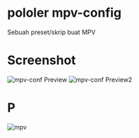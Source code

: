 # pololer mpv-config
Sebuah preset/skrip buat MPV

# Screenshot
![mpv-conf Preview](https://cdn.discordapp.com/attachments/976140773571559514/1086982948710002758/image.png)
![mpv-conf Preview2](https://cdn.discordapp.com/attachments/976140773571559514/1088125937603850311/image.png)

# P
![mpv](https://cdn.lewd.host/txrWjaOE.png)
